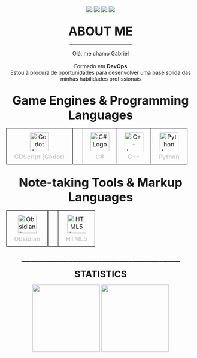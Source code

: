 <div align=center>
  <a href="https://www.linkedin.com/in/gabriel-tinen-hidalgo" >
    <img src="https://img.shields.io/badge/LinkedIn-282a35?style=for-the-badge&logo=linkedin&logoColor=8957af" /></a>
  <a href="https://www.reddit.com/user/Gtinen" >
    <img src="https://img.shields.io/badge/Reddit-282a35?style=for-the-badge&logo=reddit&logoColor=8957af" /></a>
  <a href="mailto:gabriel_tinen@hotmail.com" > 
    <img src="https://img.shields.io/badge/M._Outlook-282a35?style=for-the-badge&logo=microsoft-outlook&logoColor=8957af" /></a>
  <a href="mailto:gabrieltinenhidalgo@gmail.com" >
    <img src="https://img.shields.io/badge/Gmail-282a35?style=for-the-badge&logo=gmail&logoColor=8957af" /></a>
</div>

##

<p align=center height=100> <font size="+3"> <b>
     ABOUT ME </font size="+3"> 
     <br> _________________________ <br />
</b> </font size="+2"> </p>

<p align=center>
Olá, me chamo Gabriel <br> <br>
Formado em <b>DevOps</b> <br>
Estou à procura de oportunidades para desenvolver uma base solida das minhas habilidades profissionais <br>
</p>

##

<p align="center" height="100">
	<font size="+3"><b>
		Game Engines & Programming Languages
	</b></font>
	<!-- <br> _________________________ <br /> -->
</p>

<table border="0" align="center" style="border-collapse: collapse;">
<tr>
<td align="center" style="padding: 10px 20px; border: 1px solid #0d1117;">
  <img height="50" width="50" src="https://cdn.jsdelivr.net/gh/devicons/devicon/icons/godot/godot-original.svg" alt="Godot Logo" />
  <div style="font-weight: bold; color: #cfcfcf; margin-top: 5px;">GDScript (Godot)</div>
</td>

<td style="border-left: 2px solid #555; width: 10px;"></td>

<td align="center" style="padding: 10px 20px; border: 1px solid #0d1117;">
  <img height="50" width="50" src="https://cdn.jsdelivr.net/gh/devicons/devicon/icons/csharp/csharp-original.svg" alt="C# Logo" />
  <div style="font-weight: bold; color: #cfcfcf; margin-top: 5px;">C#</div>
</td>

<td align="center" style="padding: 10px 20px; border: 1px solid #0d1117;">
  <img height="50" width="50" src="https://cdn.jsdelivr.net/gh/devicons/devicon/icons/cplusplus/cplusplus-original.svg" alt="C++ Logo" />
  <div style="font-weight: bold; color: #cfcfcf; margin-top: 5px;">C++</div>
</td>

<td align="center" style="padding: 10px 20px; border: 1px solid #0d1117;">
  <img height="50" width="50" src="https://cdn.jsdelivr.net/gh/devicons/devicon/icons/python/python-original.svg" alt="Python Logo" />
  <div style="font-weight: bold; color: #cfcfcf; margin-top: 5px;">Python</div>
</td>
</tr>
</table>

##

<!-- Note-taking Tools & Markup Languages -->
<p align="center" height="100">
	<font size="+3"><b>
		Note-taking Tools & Markup Languages
	</b></font>
	<!-- <br> _________________________ <br /> -->
</p>

<table border="0" align="center" style="border-collapse: collapse;">
<tr>
<td align="center" style="padding: 10px 20px; border: 1px solid #0d1117;">
  <img height="50" width="50" src="https://upload.wikimedia.org/wikipedia/commons/1/10/2023_Obsidian_logo.svg" alt="Obsidian Logo" />
  <div style="font-weight: bold; color: #cfcfcf; margin-top: 5px;">Obsidian</div>
</td>

<td style="border-left: 2px solid #555; width: 10px;"></td>

<td align="center" style="padding: 10px 20px; border: 1px solid #0d1117;">
  <img height="50" width="50" src="https://cdn.jsdelivr.net/gh/devicons/devicon/icons/html5/html5-original.svg" alt="HTML5 Logo" />
  <div style="font-weight: bold; color: #cfcfcf; margin-top: 5px;">HTML5</div>
</td>
</tr>
</table>

<p align=center height=100> <font size="+2"> <b>
  _____________________________________
</b> </font size="+2"> </p> 

<p align=center height=100> <font size="+2"> <b>
    STATISTICS
</b> </font size="+2"> </p>

<div align=center>
    <a ref>
    <img width=% height="180em" src="https://github-readme-stats.vercel.app/api?username=GabrielTinen&show_icons=true&hide_title=true&hide_rank=true&include_all_commits=true&theme=ocean_dark" />
    <img width=% height="180em" src="https://github-readme-stats.vercel.app/api/top-langs/?username=GabrielTinen&show_icons=true&theme=ocean_dark" /> <br>
</div> <br>
